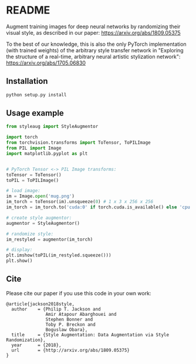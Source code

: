 # README #

Augment training images for deep neural networks by randomizing their visual style, as described in our paper: https://arxiv.org/abs/1809.05375

To the best of our knowledge, this is also the only PyTorch implementation (with trained weights) of the arbitrary style transfer network in "Exploring the structure of a real-time, arbitrary neural artistic stylization network": https://arxiv.org/abs/1705.06830

## Installation

```bash
python setup.py install
```

## Usage example

```python
from styleaug import StyleAugmentor

import torch
from torchvision.transforms import ToTensor, ToPILImage
from PIL import Image
import matplotlib.pyplot as plt


# PyTorch Tensor <-> PIL Image transforms:
toTensor = ToTensor()
toPIL = ToPILImage()

# load image:
im = Image.open('mug.png')
im_torch = toTensor(im).unsqueeze(0) # 1 x 3 x 256 x 256
im_torch = im_torch.to('cuda:0' if torch.cuda.is_available() else 'cpu')

# create style augmentor:
augmentor = StyleAugmentor()

# randomize style:
im_restyled = augmentor(im_torch)

# display:
plt.imshow(toPIL(im_restyled.squeeze()))
plt.show()

```

## Cite

Please cite our paper if you use this code in your own work:
```
@article{jackson2018style,
  author    = {Philip T. Jackson and
               Amir Atapour Abarghouei and
               Stephen Bonner and
               Toby P. Breckon and
               Boguslaw Obara},
  title     = {Style Augmentation: Data Augmentation via Style Randomization},
  year      = {2018},
  url       = {http://arxiv.org/abs/1809.05375}
}
```
